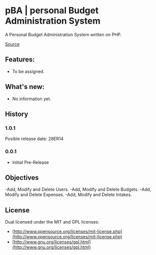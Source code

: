 pBA | personal Budget Administration System
============

A Personal Budget Administration System written on PHP. 

[Source](http://github.com/mafairnet/ptas)


Features:
---------

- To be assigned.


What's new:
---------

- No information yet.


History
-------

### 1.0.1 ###
Posible release date: 28ER14

### 0.0.1 ###

- Initial Pre-Release

Objectives
----------
-Add, Modify and Delete Users.
-Add, Modify and Delete Budgets.
-Add, Modify and Delete Expenses.
-Add, Modify and Delete Intakes.


License
-------

Dual licensed under the MIT and GPL licenses:

*  [http://www.opensource.org/licenses/mit-license.php](http://www.opensource.org/licenses/mit-license.php)
*  [http://www.gnu.org/licenses/gpl.html](http://www.gnu.org/licenses/gpl.html)
